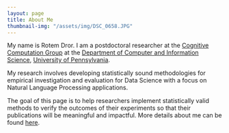```yaml
---
layout: page
title: About Me
thumbnail-img: "/assets/img/DSC_0658.JPG"
---
```


My name is Rotem Dror. I am a postdoctoral researcher at the [Cognitive Computation Group](https://cogcomp.seas.upenn.edu/) at the [Department of Computer and Information Science](https://www.cis.upenn.edu/), [University of Pennsylvania](https://www.upenn.edu/).


My research involves developing statistically sound methodologies for empirical investigation and evaluation for Data Science with a focus on Natural Language Processing applications.

The goal of this page is to help researchers implement statistically valid methods to verify the outcomes of their experiments so that their publications will be meaningful and impactful.
More details about me can be found [here](https://rtmdrr.github.io).
